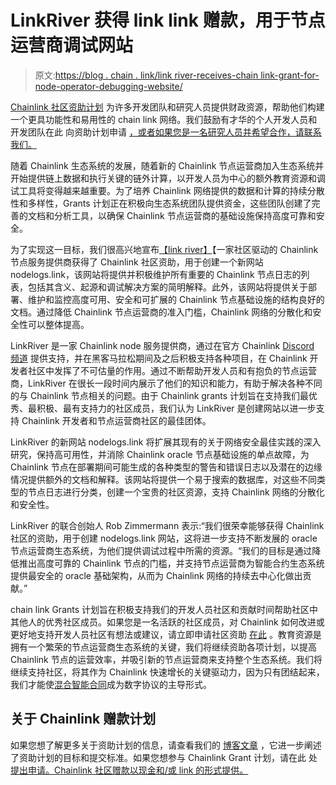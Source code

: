# LinkRiver 获得 link link 赠款，用于节点运营商调试网站

> 原文:[https://blog . chain . link/link river-receives-chain link-grant-for-node-operator-debugging-website/](https://blog.chain.link/linkriver-receives-chainlink-grant-for-node-operator-debugging-website/)

[Chainlink 社区资助计划](https://blog.chain.link/introducing-the-chainlink-community-grant-program/) 为许多开发团队和研究人员提供财政资源，帮助他们构建一个更具功能性和易用性的 chain link 网络。我们鼓励有才华的个人开发人员和开发团队在此 向资助计划申请 [，或者如果您是一名研究人员并希望合作，请联系我们。](https://chainlinkgrants.typeform.com/to/efEbsq)

随着 Chainlink 生态系统的发展，随着新的 Chainlink 节点运营商加入生态系统并开始提供链上数据和执行关键的链外计算，以开发人员为中心的额外教育资源和调试工具将变得越来越重要。为了培养 Chainlink 网络提供的数据和计算的持续分散性和多样性，Grants 计划正在积极向生态系统团队提供资金，这些团队创建了完善的文档和分析工具，以确保 Chainlink 节点运营商的基础设施保持高度可靠和安全。

为了实现这一目标，我们很高兴地宣布[【link river】](https://linkriver.io/)【一家社区驱动的 Chainlink 节点服务提供商获得了 Chainlink 社区资助，用于创建一个新网站 nodelogs.link，该网站将提供并积极维护所有重要的 Chainlink 节点日志的列表，包括其含义、起源和调试解决方案的简明解释。此外，该网站将提供关于部署、维护和监控高度可用、安全和可扩展的 Chainlink 节点基础设施的结构良好的文档。通过降低 Chainlink 节点运营商的准入门槛，Chainlink 网络的分散化和安全性可以整体提高。

LinkRiver 是一家 Chainlink node 服务提供商，通过在官方 Chainlink [Discord 频道](https://discordapp.com/invite/aSK4zew) 提供支持，并在黑客马拉松期间及之后积极支持各种项目，在 Chainlink 开发者社区中发挥了不可估量的作用。通过不断帮助开发人员和有抱负的节点运营商，LinkRiver 在很长一段时间内展示了他们的知识和能力，有助于解决各种不同的与 Chainlink 节点相关的问题。由于 Chainlink grants 计划旨在支持我们最优秀、最积极、最有支持力的社区成员，我们认为 LinkRiver 是创建网站以进一步支持 Chainlink 开发者和节点运营商社区的最佳团体。

LinkRiver 的新网站 nodelogs.link 将扩展其现有的关于网络安全最佳实践的深入研究[](https://linkriver.io/wp-content/uploads/2021/03/Chainlink_Node_Operations_Research_Paper.pdf)，保持高可用性，并消除 Chainlink oracle 节点基础设施的单点故障，为 Chainlink 节点在部署期间可能生成的各种类型的警告和错误日志以及潜在的边缘情况提供额外的文档和解释。该网站将提供一个易于搜索的数据库，对这些不同类型的节点日志进行分类，创建一个宝贵的社区资源，支持 Chainlink 网络的分散化和安全性。

LinkRiver 的联合创始人 Rob Zimmermann 表示:“我们很荣幸能够获得 Chainlink 社区的资助，用于创建 nodelogs.link 网站，这将进一步支持不断发展的 oracle 节点运营商生态系统，为他们提供调试过程中所需的资源。“我们的目标是通过降低推出高度可靠的 Chainlink 节点的门槛，并支持节点运营商为智能合约生态系统提供最安全的 oracle 基础架构，从而为 Chainlink 网络的持续去中心化做出贡献。”

chain link Grants 计划旨在积极支持我们的开发人员社区和贡献时间帮助社区中其他人的优秀社区成员。如果您是一名活跃的社区成员，对 Chainlink 如何改进或更好地支持开发人员社区有想法或建议，请立即申请社区资助 [在此](https://chainlinkgrants.typeform.com/to/efEbsq) 。教育资源是拥有一个繁荣的节点运营商生态系统的关键，我们将继续资助各项计划，以提高 Chainlink 节点的运营效率，并吸引新的节点运营商来支持整个生态系统。我们将继续支持社区，将其作为 Chainlink 快速增长的关键驱动力，因为只有团结起来，我们才能使[混合智能合同](https://blog.chain.link/hybrid-smart-contracts-explained/)成为数字协议的主导形式。

## 关于 Chainlink 赠款计划

如果您想了解更多关于资助计划的信息，请查看我们的 [博客文章](https://blog.chain.link/introducing-the-chainlink-community-grant-program/) ，它进一步阐述了资助计划的目标和提交标准。如果您想参与 Chainlink Grant 计划，请在此 处 [提出申请。Chainlink 社区赠款以现金和/或 link 的形式提供。](https://chainlinkgrants.typeform.com/to/efEbsq)